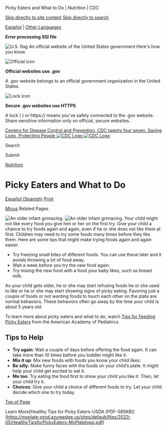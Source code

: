 





















Picky Eaters and What to Do \| Nutrition \| CDC
 










 






 











 




[Skip directly to site content](#content)
[Skip directly to search](#headerSearch)


[Español](/spanish/) \| 
[Other Languages](https://wwwn.cdc.gov/pubs/other-languages/)

**Error processing SSI file**  



![U.S. flag](/TemplatePackage/4.0/assets/imgs/uswds/us_flag_small.png)
An official website of the United States government Here's how you know 



![Official icon](/TemplatePackage/4.0/assets/imgs/uswds/icon-dot-gov.svg)



**Official websites use .gov**


A .gov website belongs to an official government organization in the United States.







![Lock icon](/TemplatePackage/4.0/assets/imgs/uswds/icon-https.svg)



**Secure .gov websites use HTTPS**


A lock (  ) or https:// means you've safely connected to the .gov website. Share sensitive information only on official, secure websites.








 



[Centers for Disease Control and Prevention. CDC twenty four seven. Saving Lives, Protecting People
![CDC Logo](/TemplatePackage/4.0/assets/imgs/logo/logo-notext.svg)
![CDC Logo](/TemplatePackage/4.0/assets/imgs/logo/logo-notext.svg)](https://www.cdc.gov/)





Search









Submit


















 [Nutrition](/nutrition/php/about/index.html)










 











Picky Eaters and What to Do
===========================

 
[Español (Spanish)](/nutrition/infantandtoddlernutrition/foods-and-drinks/los-ninos-quisquillosos-con-las-comidas-y-que-hacer.html) [Print](#print)



[Minus](#collapse_28796627fbc49b14f)
Related Pages




![An older infant grimacing.](/nutrition/infantandtoddlernutrition/images/picky-eaters.jpg?_=42608 "picky-eaters")
![An older infant grimacing.](/nutrition/infantandtoddlernutrition/images/picky-eaters.jpg?_=42608 "picky-eaters")
Your child might not like every food you give him or her on the first try. Give your child a chance to try foods again and again, even if he or she does not like them at first. Children may need to try some foods many times before they like them. Here are some tips that might make trying foods again and again easier.


* Try freezing small bites of different foods. You can use these later and it avoids throwing a lot of food away.
* Wait a week before you try the new food again.
* Try mixing the new food with a food your baby likes, such as breast milk.


As your child gets older, he or she may start refusing foods he or she used to like or he or she may start showing signs of picky eating. Favoring just a couple of foods or not wanting foods to touch each other on the plate are normal behaviors. These behaviors often go away by the time your child is about 5 years old.


To learn more about picky eaters and what to do, watch [Tips for Feeding Picky Eaters](https://www.youtube.com/watch?v=s1KvNv4Jxqw&feature=youtu.be) from the American Academy of Pediatrics.


Tips to Help
------------


* **Try again**: Wait a couple of days before offering the food again. It can take more than 10 times before you toddler might like it.
* **Mix it up**: Mix new foods with foods you know your child likes.
* **Be silly**: Make funny faces with the foods on your child’s plate. It might help your child get excited to eat it.
* **Me too**: Try eating the food first to show your child you like it. Then, let your child try it.
* **Choices**: Give your child a choice of different foods to try. Let your child decide which one to try today.


[Top of Page](#)



Learn More[Healthy Tips for Picky Eaters\-USDA \[PDF\-585KB]](https://myplate-prod.azureedge.us/sites/default/files/2023-05/HealthyTipsforPickyEaters-MyPlatelogo.pdf)




